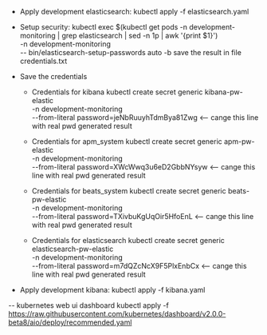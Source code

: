 - Apply development elasticsearch: kubectl apply -f elasticsearch.yaml
- Setup security:
kubectl exec $(kubectl get pods -n development-monitoring | grep elasticsearch | sed -n 1p | awk '{print $1}') \
    -n development-monitoring \
    -- bin/elasticsearch-setup-passwords auto -b
save the result in file credentials.txt

- Save the credentials
    - Credentials for kibana
    kubectl create secret generic kibana-pw-elastic \
        -n development-monitoring \
        --from-literal password=jeNbRuuyhTdmBya81Zwg <-- cange this line with real pwd generated result
    - Credentials for apm_system
    kubectl create secret generic apm-pw-elastic \
        -n development-monitoring \
        --from-literal password=XWcWwq3u6eD2GbbNYsyw <-- cange this line with real pwd generated result
    - Credentials for beats_system
    kubectl create secret generic beats-pw-elastic \
        -n development-monitoring \
        --from-literal password=TXivbuKgUqOir5HfoEnL <-- cange this line with real pwd generated result

    - Credentials for elasticsearch
    kubectl create secret generic elasticsearch-pw-elastic \
        -n development-monitoring \
        --from-literal password=m7dQZcNcX9F5PlxEnbCx <-- cange this line with real pwd generated result
- Apply development kibana: kubectl apply -f kibana.yaml


-- kubernetes web ui dashboard
kubectl apply -f https://raw.githubusercontent.com/kubernetes/dashboard/v2.0.0-beta8/aio/deploy/recommended.yaml
